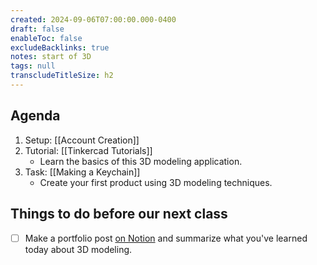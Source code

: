 ```yaml
---
created: 2024-09-06T07:00:00.000-0400
draft: false
enableToc: false
excludeBacklinks: true
notes: start of 3D
tags: null
transcludeTitleSize: h2
---
```


## Agenda
1. Setup: [[Account Creation]]
2. Tutorial: [[Tinkercad Tutorials]]
	- Learn the basics of this 3D modeling application.
3. Task: [[Making a Keychain]]
	- Create your first product using 3D modeling techniques.

## Things to do before our next class

- [ ] Make a portfolio post [on Notion](https://notion.so) and summarize what you've learned today about 3D modeling.
